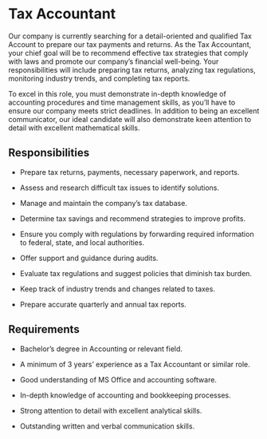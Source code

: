 # Tax Accountant

Our company is currently searching for a detail-oriented and qualified Tax Account to prepare our tax payments and returns. As the Tax Accountant, your chief goal will be to recommend effective tax strategies that comply with laws and promote our company’s financial well-being. Your responsibilities will include preparing tax returns, analyzing tax regulations, monitoring industry trends, and completing tax reports.

To excel in this role, you must demonstrate in-depth knowledge of accounting procedures and time management skills, as you’ll have to ensure our company meets strict deadlines. In addition to being an excellent communicator, our ideal candidate will also demonstrate keen attention to detail with excellent mathematical skills.

## Responsibilities

* Prepare tax returns, payments, necessary paperwork, and reports.

* Assess and research difficult tax issues to identify solutions.

* Manage and maintain the company’s tax database.

* Determine tax savings and recommend strategies to improve profits.

* Ensure you comply with regulations by forwarding required information to federal, state, and local authorities.

* Offer support and guidance during audits.

* Evaluate tax regulations and suggest policies that diminish tax burden.

* Keep track of industry trends and changes related to taxes.

* Prepare accurate quarterly and annual tax reports.

## Requirements

* Bachelor’s degree in Accounting or relevant field.

* A minimum of 3 years’ experience as a Tax Accountant or similar role.

* Good understanding of MS Office and accounting software.

* In-depth knowledge of accounting and bookkeeping processes.

* Strong attention to detail with excellent analytical skills.

* Outstanding written and verbal communication skills.

